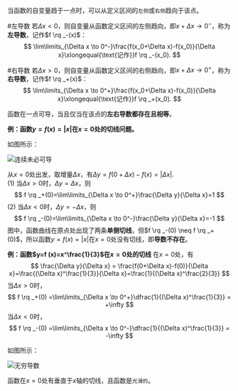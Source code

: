 当函数的自变量趋于一点时，可以从定义区间的`左侧`或`右侧`趋向于该点。

#左导数
若$\Delta x<0$，则自变量从函数定义区间的左侧趋向，即$x+\Delta x\to0^-$，称为**左导数**，记作$f \rq _-(x)$：
$$
\lim\limits_{\Delta x \to 0^-}\frac{f(x_0+\Delta x)-f(x_0)}{\Delta x}\xlongequal{\text{记作}}f \rq _-(x_0).
$$


#右导数
若$\Delta x>0$，则自变量从函数定义区间的右侧趋向，即$x+\Delta x\to0^+$，称为**右导数**，记作$f \rq _+(x)$：
$$
\lim\limits_{\Delta x \to 0^+}\frac{f(x_0+\Delta x)-f(x_0)}{\Delta x}\xlongequal{\text{记作}}f \rq _+(x_0).
$$


函数在一点可导，当且仅当在该点的**左右导数都存在且相等**。  


**例：函数$y=f (x)=|x|$在$x=0$处的切线问题。**

如图所示：  

![连续未必可导](https://technotetech.oss-cn-shenzhen.aliyuncs.com/3.png?x-oss-process=style/size)

从$x=0$处出发，取增量$\Delta x$，有$\Delta y=f(0+\Delta x)-f(x)=|\Delta x|$.  
(1) 当$\Delta x>0$时，$\Delta y=\Delta x$，则
$$
f \rq _+(0)=\lim\limits_{\Delta x \to 0^+}\frac{\Delta y}{\Delta x}=1
$$
(2) 当$\Delta x<0$时，$\Delta y=-\Delta x$，则
$$
f \rq _-(0)=\lim\limits_{\Delta x \to 0^-}\frac{\Delta y}{\Delta x}=-1
$$
图中，函数曲线在原点处出现了两条**单侧切线**，但$f \rq _-(0) \neq f \rq _+(0)$，所以函数$y=f (x)=|x|$在$x=0$处没有切线，即**导数不存在**。



**例：函数$y=f (x)=x^\frac{1}{3}$在$x=0$处的切线**
在$x=0$处，有
$$
\frac{\Delta y}{\Delta x} = \frac{f(0+\Delta x)-f(0)}{\Delta x}=\frac{(\Delta x)^\frac{1}{3}}{\Delta x}=\frac{1}{(\Delta x)^\frac{2}{3}}
$$
当$\Delta x > 0$时，
$$
f \rq _+(0) =\lim\limits_{\Delta x \to 0^+}\dfrac{1}{(\Delta x)^\frac{1}{3}} = +\infty
$$
当$\Delta x < 0$时，
$$
f \rq _-(0) =\lim\limits_{\Delta x \to 0^-}\dfrac{1}{(\Delta x)^\frac{1}{3}} = -\infty
$$

如图所示：

![无穷导数](https://technotetech.oss-cn-shenzhen.aliyuncs.com/4.png?x-oss-process=style/size)

函数在$x=0$处有垂直于$x$轴的切线，且函数是`光滑的`。
